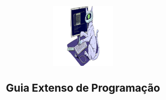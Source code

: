 <p align="center">
  <a href="https://github.com/lutekdev/lutekguiabrasil">
    <img src="./images/lutekguiabrasil.png" alt="Lutek Guia Brasil" width="160" height="160">
  </a>
  <h1 align="center">Guia Extenso de Programação</h1>
</p>
